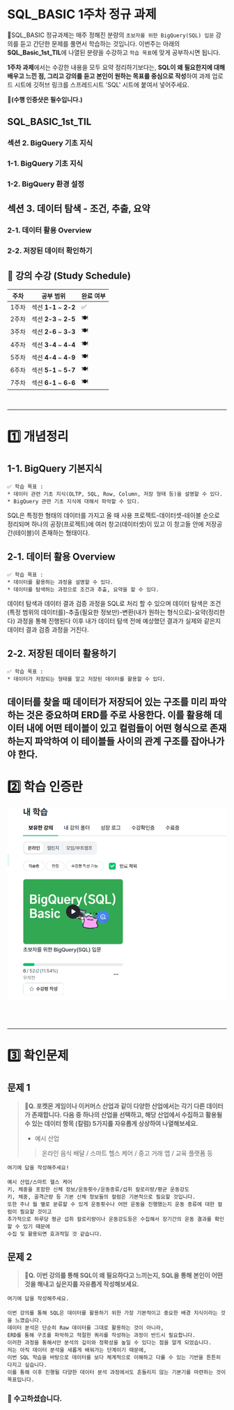 # SQL_BASIC 1주차 정규 과제 

📌SQL_BASIC 정규과제는 매주 정해진 분량의 `초보자를 위한 BigQuery(SQL) 입문` 강의를 듣고 간단한 문제를 풀면서 학습하는 것입니다. 이번주는 아래의 **SQL_Basic_1st_TIL**에 나열된 분량을 수강하고 `학습 목표`에 맞게 공부하시면 됩니다.

**1주차 과제**에서는 수강한 내용을 모두 요약 정리하기보다는, **SQL이 왜 필요한지에 대해 배우고 느낀 점, 그리고 강의를 듣고 본인이 원하는 목표를 중심으로 작성**하여 과제 업로드 시트에 깃허브 링크를 스프레드시트 'SQL' 시트에 붙여서 넣어주세요. 

**👀(수행 인증샷은 필수입니다.)** 

## SQL_BASIC_1st_TIL

### 섹션 2. BigQuery 기초 지식

### 1-1. BigQuery 기초 지식

### 1-2. BigQuery 환경 설정

## 섹션 3. 데이터 탐색 - 조건, 추출, 요약

### 2-1. 데이터 활용 Overview 

### 2-2. 저장된 데이터 확인하기

## 🏁 강의 수강 (Study Schedule)

| 주차  | 공부 범위              | 완료 여부 |
| ----- | ---------------------- | --------- |
| 1주차 | 섹션 **1-1** ~ **2-2** | ✅         |
| 2주차 | 섹션 **2-3** ~ **2-5** | 🍽️         |
| 3주차 | 섹션 **2-6** ~ **3-3** | 🍽️         |
| 4주차 | 섹션 **3-4** ~ **4-4** | 🍽️         |
| 5주차 | 섹션 **4-4** ~ **4-9** | 🍽️         |
| 6주차 | 섹션 **5-1** ~ **5-7** | 🍽️         |
| 7주차 | 섹션 **6-1** ~ **6-6** | 🍽️         |


<br>

<!-- 여기까진 그대로 둬 주세요-->

---

# 1️⃣ 개념정리 
<!-- 강의 수강 이후에 아래의 학습 목표에 맞게 개념을 자유롭게 정리해주세요.-->
## 1-1. BigQuery 기본지식

~~~
✅ 학습 목표 :
* 데이터 관련 기초 지식(OLTP, SQL, Row, Column, 저장 형태 등)을 설명할 수 있다. 
* BigQuery 관련 기초 지식에 대해서 파악할 수 있다. 
~~~

<!-- 새롭게 배운 내용을 자유롭게 정리해주세요.-->

SQL은 특정한 형태의 데이터를 가지고 올 때 사용
프로젝트-데이터셋-테이블 순으로 정리되며 
하나의 공장(프로젝트)에 여러 창고(데이터셋)이 있고 이 창고들 안에 저장공간(테이블)이 존재하는 형태이다.

## 2-1. 데이터 활용 Overview

~~~
✅ 학습 목표 :
* 데이터를 활용하는 과정을 설명할 수 있다.
* 데이터를 탐색하는 과정으로 조건과 추출, 요약을 할 수 있다. 
~~~

<!-- 새롭게 배운 내용을 자유롭게 정리해주세요.-->

데이터 탐색과 데이터 결과 검증 과정을 SQL로 처리 할 수 있으며 
데이터 탐색은 조건(특정 범위의 데이터를)-추출(필요한 정보만)-변환(내가 원하는 형식으로)-요약(정리한다) 
과정을 통해 진행된다
이후 내가 데이터 탐색 전에 예상했던 결과가 실제와 같은지 데이터 결과 검증 과정을 거친다.

## 2-2. 저장된 데이터 활용하기

~~~
✅ 학습 목표 :
* 데이터가 저장되는 형태를 알고 저장된 데이터를 활용할 수 있다. 
~~~



<!-- 새롭게 배운 내용을 자유롭게 정리해주세요.-->

데이터를 찾을 때 데이터가 저장되어 있는 구조를 미리 파악하는 것은 중요하며
ERD를 주로 사용한다.
이를 활용해 데이터 내에 어떤 테이블이 있고 컬럼들이 어떤 형식으로 존재하는지 파악하여 
이 테이블들 사이의 관계 구조를 잡아나가야 한다.
---
# 2️⃣ 학습 인증란

![alt text](<../../../imgaes/학습_인증(1).png>)

<br>
<br>

---

# 3️⃣ 확인문제

## 문제 1

> **🧚Q. 포켓몬 게임이나 이커머스 산업과 같이 다양한 산업에서는 각기 다른 데이터가 존재합니다. 다음 중 하나의 산업을 선택하고, 해당 산업에서 수집하고 활용될 수 있는 데이터 항목 (칼럼) 5가지를 자유롭게 상상하여 나열해보세요.**
>
> - 예시 산업 
>
> >  온라인 음식 배달 / 스마트 헬스 케어 / 중고 거래 앱 / 교육 플랫폼 등 

<!--현실과 데이터 분석의 연결 고리를 상상하고, 데이터를 저장하는 형태를 활용하는 문제입니다. -->

<!--학습한 개념을 활용하여 자유롭게 설명해 보세요. 구체적인 예시를 들어 설명하면 더욱 좋습니다.-->

~~~
여기에 답을 작성해주세요!

예시 산업/스마트 헬스 케어
키, 체중을 포함한 신체 정보/운동횟수/운동종류/섭취 칼로리량/평균 운동강도
키, 체중, 골격근량 등 기본 신체 정보들의 컬럼은 기본적으로 필요할 것입니다.
또한 주나 월 별로 분류할 수 있게 운동횟수나 어떤 운동을 진행했는지 운동 종류에 대한 컬럼이 필요할 것이고
추가적으로 하루당 평균 섭취 칼로리량이나 운동강도등은 수집해서 장기간의 운동 결과를 확인 할 수 있기 때문에 
수집 및 활용되면 효과적일 것 같습니다.

~~~



## 문제 2

> **🧚Q. 이번 강의를 통해 SQL이 왜 필요하다고 느끼는지, SQL을 통해 본인이 어떤 것을 해내고 싶은지를 자유롭게 작성해보세요.**

~~~
여기에 답을 작성해주세요.

이번 강의를 통해 SQL은 데이터를 활용하기 위한 가장 기본적이고 중요한 배경 지식이라는 것을 느꼈습니다.
데이터 분석은 단순히 Raw 데이터를 그대로 활용하는 것이 아니라, 
ERD를 통해 구조를 파악하고 적절한 쿼리를 작성하는 과정이 반드시 필요합니다. 
이러한 과정을 통해서만 분석의 깊이와 정확성을 높일 수 있다는 점을 알게 되었습니다.
저는 아직 데이터 분석을 새롭게 배워가는 단계이기 때문에, 
이번 SQL 학습을 바탕으로 데이터를 보다 체계적으로 이해하고 다룰 수 있는 기반을 튼튼히 다지고 싶습니다. 
이를 통해 이후 진행될 다양한 데이터 분석 과정에서도 흔들리지 않는 기본기를 마련하는 것이 목표입니다.

~~~



### 🎉 수고하셨습니다.






